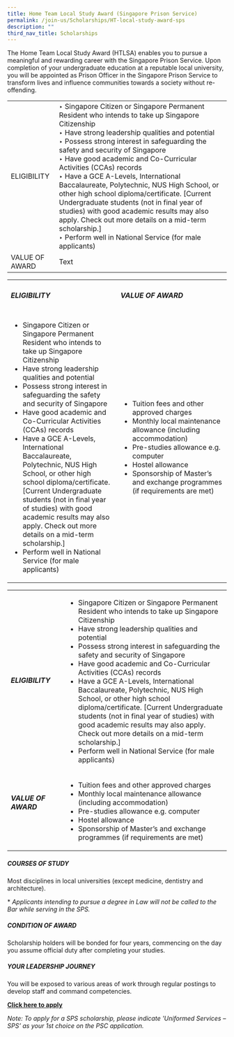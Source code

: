 ```yaml
---
title: Home Team Local Study Award (Singapore Prison Service)
permalink: /join-us/Scholarships/HT-local-study-award-sps
description: ""
third_nav_title: Scholarships
---
```

The Home Team Local Study Award (HTLSA) enables you to pursue a meaningful and rewarding career with the Singapore Prison Service. Upon completion of your undergraduate education at a reputable local university, you will be appointed as Prison Officer in the Singapore Prison Service to transform lives and influence communities towards a society without re-offending.


|  |  | 
| -------- | -------- | 
| ELIGIBILITY | ‣ Singapore Citizen or Singapore Permanent Resident who intends to take up Singapore Citizenship<br>‣ Have strong leadership qualities and potential<br>‣ Possess strong interest in safeguarding the safety and security of Singapore<br>‣ Have good academic and Co-Curricular Activities (CCAs) records<br>‣ Have a GCE A-Levels, International Baccalaureate, Polytechnic, NUS High School, or other high school diploma/certificate. [Current Undergraduate students (not in final year of studies) with good academic results may also apply. Check out more details on a mid-term scholarship.]<br>‣ Perform well in National Service (for male applicants)| 
| VALUE OF AWARD| Text     | 

<table>
<tbody>
<tr style="height: 50%;">
<td style="width: 50%;">
<h5>ELIGIBILITY</h5>
</td>
<td style="width: 50%;">
<h5>VALUE OF AWARD</h5>
</td>
</tr>
<tr style="height: 50%;">
<td style="width: 50%;">
<ul>
<li>Singapore Citizen or Singapore Permanent Resident who intends to take up Singapore Citizenship</li>
<li>Have strong leadership qualities and potential</li>
<li>Possess strong interest in safeguarding the safety and security of Singapore</li>
<li>Have good academic and Co-Curricular Activities (CCAs) records</li>
<li>Have a GCE A-Levels, International Baccalaureate, Polytechnic, NUS High School, or other high school diploma/certificate. [Current Undergraduate students (not in final year of studies) with good academic results may also apply. Check out more details on a mid-term scholarship.]</li>
<li>Perform well in National Service (for male applicants)</li>
</ul>
</td>
<td style="width: 50%;">
<ul>
<li>Tuition fees and other approved charges</li>
<li>Monthly local maintenance allowance (including accommodation)</li>
<li>Pre-studies allowance e.g. computer</li>
<li>Hostel allowance</li>
<li>Sponsorship of Master&rsquo;s and exchange programmes (if requirements are met)</li>
</ul>
</td>
</tr>
</tbody>
</table>

<table style="margin-left: auto; margin-right: auto;">
<tbody>
<tr style="height: 50%;">
<td style="width: 133px;">
<h5>ELIGIBILITY</h5>
</td>
<td style="width: 554px;">
<ul>
<li>Singapore Citizen or Singapore Permanent Resident who intends to take up Singapore Citizenship</li>
<li>Have strong leadership qualities and potential</li>
<li>Possess strong interest in safeguarding the safety and security of Singapore</li>
<li>Have good academic and Co-Curricular Activities (CCAs) records</li>
<li>Have a GCE A-Levels, International Baccalaureate, Polytechnic, NUS High School, or other high school diploma/certificate. [Current Undergraduate students (not in final year of studies) with good academic results may also apply. Check out more details on a mid-term scholarship.]</li>
<li>Perform well in National Service (for male applicants)</li>
</ul>
</td>
</tr>
<tr style="height: 50%;">
<td style="width: 133px;">
<h5>VALUE OF AWARD</h5>
<p>&nbsp;</p>
</td>
<td style="width: 554px;">
<ul>
<li>Tuition fees and other approved charges</li>
<li>Monthly local maintenance allowance (including accommodation)</li>
<li>Pre-studies allowance e.g. computer</li>
<li>Hostel allowance</li>
<li>Sponsorship of Master&rsquo;s and exchange programmes (if requirements are met)</li>
</ul>
</td>
</tr>
</tbody>
</table>

##### COURSES OF STUDY
Most disciplines in local universities (except medicine, dentistry and architecture).

\* _Applicants intending to pursue a degree in Law will not be called to the Bar while serving in the SPS._

##### CONDITION OF AWARD
Scholarship holders will be bonded for four years, commencing on the day you assume official duty after completing your studies.

##### YOUR LEADERSHIP JOURNEY
You will be exposed to various areas of work through regular postings to develop staff and command competencies.

[**Click here to apply**](https://www.psc.gov.sg/apply-for-scholarships)

_Note: To apply for a SPS scholarship, please indicate 'Uniformed Services – SPS’ as your 1st choice on the PSC application._